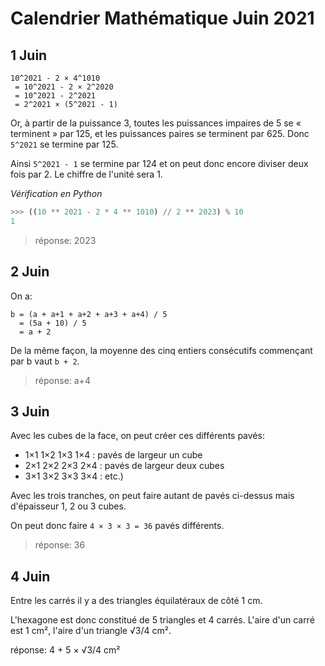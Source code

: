 # Calendrier Mathématique Juin 2021

## 1 Juin

```
10^2021 - 2 × 4^1010
 = 10^2021 - 2 × 2^2020
 = 10^2021 - 2^2021
 = 2^2021 × (5^2021 - 1)
```

Or, à partir de la puissance 3, toutes les puissances impaires de 5 se « terminent » par 125, et les puissances paires se terminent par 625. Donc `5^2021` se termine par 125.

Ainsi `5^2021 - 1` se termine par 124 et on peut donc encore diviser deux fois par 2. Le chiffre de l'unité sera 1.

_Vérification en Python_
```python
>>> ((10 ** 2021 - 2 * 4 ** 1010) // 2 ** 2023) % 10
1
```

> réponse: 2023


## 2 Juin

On a:
```
b = (a + a+1 + a+2 + a+3 + a+4) / 5
  = (5a + 10) / 5
  = a + 2
```

De la même façon, la moyenne des cinq entiers consécutifs commençant par b vaut `b + 2`.

> réponse: a+4


## 3 Juin

Avec les cubes de la face, on peut créer ces différents pavés:
- 1×1 1×2 1×3 1×4 : pavés de largeur un cube
- 2×1 2×2 2×3 2×4 : pavés de largeur deux cubes
- 3×1 3×2 3×3 3×4 : etc.)

Avec les trois tranches, on peut faire autant de pavés ci-dessus mais d'épaisseur 1, 2 ou 3 cubes.

On peut donc faire `4 × 3 × 3 = 36` pavés différents.

> réponse: 36


## 4 Juin

Entre les carrés il y a des triangles équilatéraux de côté 1 cm.

L'hexagone est donc constitué de 5 triangles et 4 carrés. L'aire d'un carré est 1 cm², l'aire d'un triangle √3/4 cm².

réponse: 4 + 5 × √3/4 cm²
